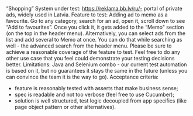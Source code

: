 “Shopping”
System under test:
https://reklama.bb.lv/ru/- portal of private ads, widely used in Latvia.
Feature to test: 
Adding ad to memo as a favourite. Go to any category, search for an ad, open it, scroll down to see “Add to favourites”. Once you click it, it gets added to the “Memo" section (on the top in the header menu). Alternatively, you can select ads from the list and add several to Memo at once. You can do that while searching as well - the advanced search from the header menu. Please be sure to achieve a reasonable coverage of the feature to test. Feel free to do any other use case that you feel could demonstrate your testing decisions better.
Limitations:
Java and Selenium combo - our current test automation is based on it, but no guarantees it stays the same in the future (unless you can convince the team it is the way to go).
Acceptance criteria:
- feature is reasonably tested with asserts that make business sense;
- spec is readable and not too verbose (feel free to use Cucumber);
- solution is well structured, test logic decoupled from app specifics (like page object pattern or other alternatives).
